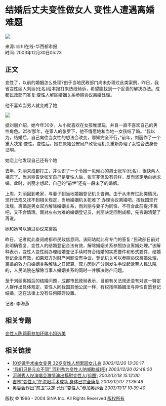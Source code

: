 # 结婚后丈夫变性做女人 变性人遭遇离婚难题

![](//beacon.sina.com.cn/a.gif?noScript)

来源: 四川在线-华西都市报  
时间: 2003年12月30日05:23  

## 正文

变性了，以前的婚姻怎么处理?由于当地民政部门尚未办理过此类案例，昨日，我省变性丽人刘丽(化名)给本报打来热线倾诉，希望能找到一个妥善的解决办法。成都民政部门答复:变性人解除婚姻关系参照协议离婚处理。

他不喜欢当男人就变成了她

![](http://image2.sina.com.cn/dy/images/xfrd_04.gif) 

据刘丽介绍，她今年30岁，从小就喜欢在女孩堆里玩，并且一直不喜欢自己的男性角色。25岁那年，在家人的张罗下，他不情愿地和当地一女孩结了婚。“我以为，结婚后，自己向往当女性的想法会改变，哪知完全不行。”前年，刘丽作了一个重大决定:变性。变性后，她在原籍公安局户政管理机关重新办理了女性合法身份证明。

她恋上他发现自己还有个她

去年，刘丽来成都打工，并认识了一个令她一见倾心的男士张军(化名)，很快两人相恋了。当刘丽告诉张军自己是变性人后，张军非但没有异样，反而坚定地向她求婚。此时，刘丽才想起，自己的“前世”还有一段未了的婚姻。

上周，刘丽回到老家，与妻子到当地婚姻登记机关咨询。由于从未有过此类情况，现行法规又找不到相关规定，当地婚姻机关犯难了:办理协议离婚吧，按我国现行法规，离婚是男女双方解除婚姻关系，而刘丽与妻子为同性，不符合此前提;不离吧，又不合情理。面对左右为难的婚姻登记员，刘丽决定回到成都，先咨询清楚了再说。

她和她可以通过协议来离婚

昨日，记者就此查阅成都市民政信息网，该网站就此有专门的答复:“民政部日前对此明确答复，变性人的结婚登记合法有效，解除婚姻关系参照协议离婚处理。”该解释表示，变性人变性前办理结婚登记手续时符合结婚的实质要件和形式要件，结婚登记合法有效，如果双方对财产问题没有争议，登记机关可以参照协议离婚处理，离婚的效力自婚姻关系解除之日起算。双方因财产分割发生争议起诉至人民法院的，人民法院在解除当事人婚姻关系的同时一并解决财产问题。

至于刘丽离婚后的结婚问题，成都市民政局表示，目前有关法规还没有对这一特定人群作出具体规定，变性人同我国其他公民一样，有权按照婚姻法与异性自愿登记结婚，这在法律上没有任何障碍设置。

记者: 李海燕

## 相关专题

[变性人陈莉莉参加环球小姐选美](http://news.sina.com.cn/z/schelilixuanmei) 

## 相关链接

- [10岁做手术由女变男 32岁变性人想索回女儿身](http://news.sina.com.cn/s/2003-12-20/13302424532.html) _2003/12/20 13:30:17_
- [“我们只是与众不同” 河利秀为变性人呐喊助威(图)](http://ent.sina.com.cn/2003-12-20/0248258305.html) _2003/12/20 02:48:00_
- [河利秀人权演唱会激情演出犒慰变性人(组图)](http://ent.sina.com.cn/2003-12-18/1512256792.html) _2003/12/18 15:12:00_
- [吉林“变性人”在沈阳手术成功 身体已完全康复](http://news.sina.com.cn/c/2003-12-07/21361280509s.shtml) _2003/12/07 21:36:46_
- [奥委会作出“前卫”决定 允许“变性人”参加奥运会](http://sports.sina.com.cn/o/2003-11-17/1039661700.shtml) _2003/11/17 10:39:40_

版权 © 1996 - 2004 SINA Inc. All Rights Reserved [版权所有](http://www.sina.com.cn/intro/copyright.shtml)